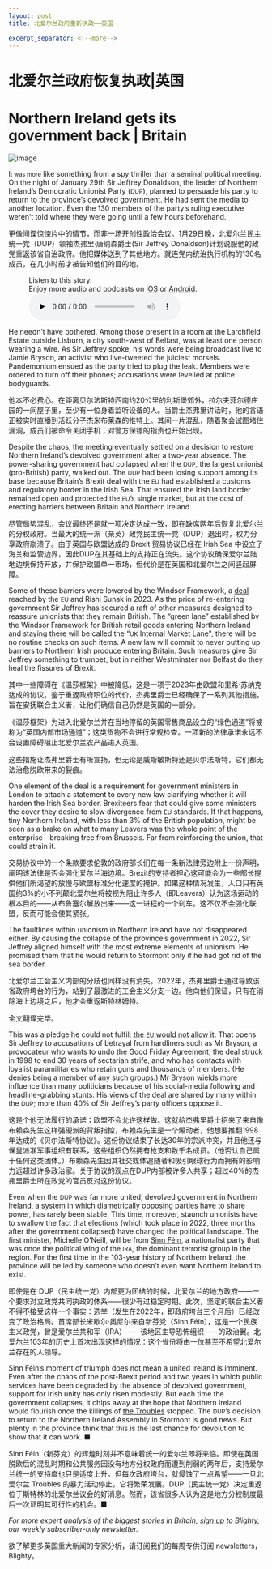 ```yaml
---
layout: post
title: 北爱尔兰政府重新执政——英国

excerpt_separator: <!--more-->
---
```



<!--more-->

# 北爱尔兰政府恢复执政|英国


# Northern Ireland gets its government back | Britain

![image](https://images.weserv.nl/?url=www.economist.com/img/b/1280/720/90/media-assets/image/20240203_BRP001.jpg)

<div></div><p><span>I</span><small>t was more</small> like something from a spy thriller than a seminal political meeting. On the night of January 29th Sir Jeffrey Donaldson, the leader of Northern Ireland’s Democratic Unionist Party (<small>DUP</small>), planned to persuade his party to return to the province’s devolved government. He had sent the media to another location. Even the 130 members of the party’s ruling executive weren’t told where they were going until a few hours beforehand.</p>

更像间谍惊悚片中的情节，而非一场开创性政治会议。1月29日晚，北爱尔兰民主统一党（DUP）领袖杰弗里·唐纳森爵士(Sir Jeffrey Donaldson)计划说服他的政党重返该省自治政府。他把媒体送到了其他地方。就连党内统治执行机构的130名成员，在几小时前才被告知他们的目的地。


<div><figure><div><figcaption>Listen to this story.</figcaption> <span>Enjoy more audio and podcasts on<!-- --> <a href="https://www.economist.comhttps://economist-app.onelink.me/d2eC/bed1b25" id="audio-ios-cta" rel="noreferrer" target="_blank">iOS</a> <!-- -->or<!-- --> <a href="https://www.economist.comhttps://economist-app.onelink.me/d2eC/7f3c199" id="audio-android-cta" rel="noreferrer" target="_blank">Android</a>.</span></div><audio controls="" id="audio-player" preload="none" src="https://www.economist.com/media-assets/audio/052%20Britain%20-%20Northern%20Ireland-8fe7055fc943e3906f0d8de29f759222.mp3" title="Northern Ireland gets its government back"><p>Your browser does not support the &lt;audio&gt; element.</p></audio><div><div></div></div></figure></div><p>He needn’t have bothered. Among those present in a room at the Larchfield Estate outside Lisburn, a city south-west of Belfast, was at least one person wearing a wire. As Sir Jeffrey spoke, his words were being broadcast live to Jamie Bryson, an activist who live-tweeted the juiciest morsels. Pandemonium ensued as the party tried to plug the leak. Members were ordered to turn off their phones; accusations were levelled at police bodyguards. </p>

他本不必费心。在距离贝尔法斯特西南约20公里的利斯堡郊外，拉尔夫菲尔德庄园的一间屋子里，至少有一位身着监听设备的人。当爵士杰弗里讲话时，他的言语正被实时直播到活跃分子杰米布莱森的推特上。其间一片混乱，随着聚会试图堵住漏洞，成员们被命令关闭手机；对警方保镖的指责也开始出现。


<p>Despite the chaos, the meeting eventually settled on a decision to restore Northern Ireland’s devolved government after a two-year absence. The power-sharing government had collapsed when the <small>DUP</small>, the largest unionist (pro-British) party, walked out. The <small>DUP</small> had been losing support among its base because Britain’s Brexit deal with the <small>EU</small> had established a customs and regulatory border in the Irish Sea. That ensured the Irish land border remained open and protected the <small>EU</small>’s single market, but at the cost of erecting barriers between Britain and Northern Ireland. </p>

尽管局势混乱，会议最终还是就一项决定达成一致，即在缺席两年后恢复北爱尔兰的分权政府。当最大的统一派（亲英）政党民主统一党（DUP）退出时，权力分享政府崩溃了。由于英国与欧盟达成的 Brexit 贸易协议已经在 Irish Sea 中设立了海关和监管边界，因此DUP在其基础上的支持正在流失。这个协议确保爱尔兰陆地边境保持开放，并保护欧盟单一市场，但代价是在英国和北爱尔兰之间竖起屏障。


<div><div><div id="econ-1"></div></div></div><p>Some of these barriers were lowered by the Windsor Framework, a <a href="https://www.economist.com/britain/2023/10/26/is-the-windsor-framework-in-northern-ireland-working">deal</a> reached by the <small>EU</small> and Rishi Sunak in 2023. As the price of re-entering government Sir Jeffrey has secured a raft of other measures designed to reassure unionists that they remain British. The “green lane” established by the Windsor Framework for British retail goods entering Northern Ireland and staying there will be called the “<small>UK</small> Internal Market Lane”; there will be no routine checks on such items. A new law will commit to never putting up barriers to Northern Irish produce entering Britain. Such measures give Sir Jeffrey something to trumpet, but in neither Westminster nor Belfast do they heal the fissures of Brexit.</p>

其中一些障碍在《温莎框架》中被降低，这是一项于2023年由欧盟和里希·苏纳克达成的协议。鉴于重返政府职位的代价，杰弗里爵士已经确保了一系列其他措施，旨在安抚联合主义者，让他们确信自己仍然是英国的一部分。

《温莎框架》为进入北爱尔兰并在当地停留的英国零售商品设立的“绿色通道”将被称为“英国内部市场通道”；这类货物不会进行常规检查。一项新的法律承诺永远不会设置障碍阻止北爱尔兰农产品进入英国。

这些措施让杰弗里爵士有所宣扬，但无论是威斯敏斯特还是贝尔法斯特，它们都无法治愈脱欧带来的裂痕。


<p>One element of the deal is a requirement for government ministers in London to attach a statement to every new law clarifying whether it will harden the Irish Sea border. Brexiteers fear that could give some ministers the cover they desire to slow divergence from <small>EU</small> standards. If that happens, tiny Northern Ireland, with less than 3% of the British population, might be seen as a brake on what to many Leavers was the whole point of the enterprise—breaking free from Brussels. Far from reinforcing the union, that could strain it. </p>

交易协议中的一个条款要求伦敦的政府部长们在每一条新法律旁边附上一份声明，阐明该法律是否会强化爱尔兰海边境。Brexit的支持者担心这可能会为一些部长提供他们所渴望的放慢与欧盟标准分化速度的掩护。如果这种情况发生，人口只有英国约3%的小不列颠北爱尔兰将被视为阻止许多人（即Leavers）认为这场运动的根本目的——从布鲁塞尔解放出来——这一进程的一个刹车。这不仅不会强化联盟，反而可能会使其紧张。


<p>The faultlines within unionism in Northern Ireland have not disappeared either. By causing the collapse of the province’s government in 2022, Sir Jeffrey aligned himself with the most extreme elements of unionism. He promised them that he would return to Stormont only if he had got rid of the sea border. </p>

北爱尔兰工会主义内部的分歧也同样没有消失。2022年，杰弗里爵士通过导致该省政府垮台的行为，站到了最激进的工会主义分支一边。他向他们保证，只有在消除海上边境之后，他才会重返斯特林姆特。

全文翻译完毕。


<p>This was a pledge he could not fulfil; <a href="https://www.economist.com/britain/2023/10/26/is-the-windsor-framework-in-northern-ireland-working">the <small>EU</small> would not allow it</a>. That<!-- --> opens Sir Jeffrey to accusations of betrayal from hardliners such as Mr Bryson, a provocateur who wants to undo the Good Friday Agreement, the deal struck in 1998 to end 30 years of sectarian strife, and who has contacts with loyalist paramilitaries who retain guns and thousands of members. (He denies being a member of any such groups.) Mr Bryson wields more influence than many politicians because of his social-media following and headline-grabbing stunts. His views of the deal are shared by many within the <small>DUP</small>; more than 40% of Sir Jeffrey’s party officers oppose it. </p>

这是个他无法履行的承诺；欧盟不会允许这样做。这就给杰弗里爵士招来了来自像布赖森先生这样强硬派的背叛指控，布赖森先生是一个煽动者，他想要推翻1998年达成的《贝尔法斯特协议》。这份协议结束了长达30年的宗派冲突，并且他还与保皇派准军事组织有联系，这些组织仍然拥有枪支和数千名成员。（他否认自己属于任何这类团体。）布赖森先生因其社交媒体追随者和吸引眼球行为而拥有的影响力远超过许多政治家。关于协议的观点在DUP内部被许多人共享；超过40%的杰弗里爵士所在政党的官员反对这份协议。


<div><div><div id="econ-2"></div></div></div><p>Even when the <small>DUP</small> was far more united, devolved government in Northern Ireland, a system in which diametrically opposing parties have to share power, has rarely been stable. This time, moreover, staunch unionists have to swallow the fact that elections (which took place in 2022, three months after the government collapsed) have changed the political landscape. The first minister, Michelle O’Neill, will be from <a href="https://www.economist.com/britain/sinn-fein-has-become-northern-irelands-biggest-party/21809215">Sinn Féin</a>, a nationalist party that was once the political wing of the <small>IRA</small>, the dominant terrorist group in the region. For the first time in the 103-year history of Northern Ireland, the province will be led by someone who doesn’t even want Northern Ireland to exist. </p>

即使是在 DUP（民主统一党）内部更为团结的时候，北爱尔兰的地方政府——一个要求对立政党共同执政的体系——很少有过稳定时期。此次，坚定的联合主义者不得不接受这样一个事实：选举（发生在2022年，即政府垮台三个月后）已经改变了政治格局。首席部长米歇尔·奥尼尔来自新芬党（Sinn Féin），这是一个民族主义政党，曾是爱尔兰共和军（IRA）——该地区主导恐怖组织——的政治翼。北爱尔兰103年的历史上首次出现这样的情况：这个省份将由一位甚至不希望北爱尔兰存在的人领导。


<p>Sinn Féin’s moment of triumph does not mean a united Ireland is imminent. Even after the chaos of the post-Brexit period and two years in which public services have been degraded by the absence of devolved government, support for Irish unity has only risen modestly. But each time the government collapses, it chips away at the hope that Northern Ireland would flourish once the killings of <a href="https://www.economist.com/britain/2024/01/18/northern-irelands-peace-process-is-not-over">the Troubles</a> stopped. The <small>DUP</small>’s decision to return to the Northern Ireland Assembly in Stormont is good news. But plenty in the province think that this is the last chance for devolution to show that it can work. <span>■</span></p>

 Sinn Féin（新芬党）的辉煌时刻并不意味着统一的爱尔兰即将来临。即使在英国脱欧后的混乱时期和公共服务因没有地方分权政府而遭到削弱的两年后，支持爱尔兰统一的支持度也只是适度上升。但每次政府垮台，就侵蚀了一点希望——一旦北爱尔兰 Troubles 的暴力活动停止，它将繁荣发展。DUP（民主统一党）决定重返位于斯特林的北爱尔兰议会的好消息。然而，该省很多人认为这是地方分权制度最后一次证明其可行性的机会。■


<p><i>For more expert analysis of the biggest stories in Britain, <a href="https://www.economist.com/newsletters/blighty">sign up</a> to Blighty, our weekly subscriber-only newsletter. </i></p>

欲了解更多英国重大新闻的专家分析，请订阅我们的每周专供订阅 newsletters，Blighty。


